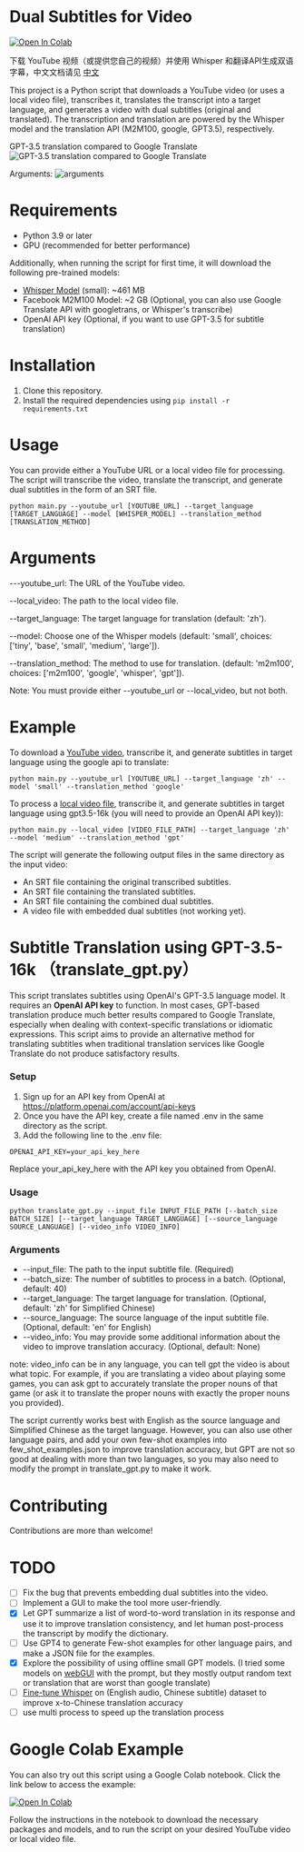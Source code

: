 # Dual Subtitles for Video

[![Open In Colab](https://colab.research.google.com/assets/colab-badge.svg)](https://colab.research.google.com/drive/1XDLFlgew9BzUqNpTv_kq0HNocTNOSekP?usp=sharing)

下载 YouTube 视频（或提供您自己的视频）并使用 Whisper 和翻译API生成双语字幕，中文文档请见 [中文](README_zh.md)

This project is a Python script that downloads a YouTube video (or uses a local video file), transcribes it, translates the transcript into a target language, and generates a video with dual subtitles (original and translated). The transcription and translation are powered by the Whisper model and the translation API (M2M100, google, GPT3.5), respectively.

<!-- Note: Embedding the subtitles into the video is not working yet, due to some bugs causing the font in non-English languages to not be found. For now, it will only generate a dual-language SRT file. -->

GPT-3.5 translation compared to Google Translate
![GPT-3.5 translation compared to Google Translate](assets/google-vs-gpt.png)

Arguments:
![arguments](assets/args.png)


# Requirements

- Python 3.9 or later
- GPU (recommended for better performance)

Additionally, when running the script for first time, it will download the following pre-trained models:

- [Whisper Model](https://github.com/openai/whisper) (small): ~461 MB
- Facebook M2M100 Model: ~2 GB (Optional, you can also use Google Translate API with googletrans, or Whisper's transcribe)
- OpenAI API key (Optional, if you want to use GPT-3.5 for subtitle translation)

# Installation
1. Clone this repository.
2. Install the required dependencies using ``` pip install -r requirements.txt ```

# Usage
You can provide either a YouTube URL or a local video file for processing. The script will transcribe the video, translate the transcript, and generate dual subtitles in the form of an SRT file.

```
python main.py --youtube_url [YOUTUBE_URL] --target_language [TARGET_LANGUAGE] --model [WHISPER_MODEL] --translation_method [TRANSLATION_METHOD]

```
# Arguments

---youtube_url: The URL of the YouTube video.

--local_video: The path to the local video file.

--target_language: The target language for translation (default: 'zh').

--model: Choose one of the Whisper models (default: 'small', choices: ['tiny', 'base', 'small', 'medium', 'large']).

--translation_method: The method to use for translation. (default: 'm2m100', choices: ['m2m100', 'google', 'whisper', 'gpt']).


Note: You must provide either --youtube_url or --local_video, but not both.

# Example

To download a <u>YouTube video</u>, transcribe it, and generate subtitles in target language using the google api to translate:

```
python main.py --youtube_url [YOUTUBE_URL] --target_language 'zh' --model 'small' --translation_method 'google'
```

To process a <u>local video file</u>, transcribe it, and generate subtitles in target language using gpt3.5-16k (you will need to provide an OpenAI API key)):

```
python main.py --local_video [VIDEO_FILE_PATH] --target_language 'zh' --model 'medium' --translation_method 'gpt'
```


The script will generate the following output files in the same directory as the input video:

- An SRT file containing the original transcribed subtitles.
- An SRT file containing the translated subtitles.
- An SRT file containing the combined dual subtitles.
- A video file with embedded dual subtitles (not working yet).


# Subtitle Translation using GPT-3.5-16k （translate_gpt.py）

This script translates subtitles using OpenAI's GPT-3.5 language model. It requires an **OpenAI API key** to function. In most cases, GPT-based translation produce much better results compared to Google Translate, especially when dealing with context-specific translations or idiomatic expressions. This script aims to provide an alternative method for translating subtitles when traditional translation services like Google Translate do not produce satisfactory results.



### Setup
1. Sign up for an API key from OpenAI at https://platform.openai.com/account/api-keys
2. Once you have the API key, create a file named .env in the same directory as the script.
3. Add the following line to the .env file:
```
OPENAI_API_KEY=your_api_key_here
```
Replace your_api_key_here with the API key you obtained from OpenAI.

### Usage

```
python translate_gpt.py --input_file INPUT_FILE_PATH [--batch_size BATCH_SIZE] [--target_language TARGET_LANGUAGE] [--source_language SOURCE_LANGUAGE] [--video_info VIDEO_INFO]

```

### Arguments

- --input_file: The path to the input subtitle file. (Required)
- --batch_size: The number of subtitles to process in a batch. (Optional, default: 40)
- --target_language: The target language for translation. (Optional, default: 'zh' for Simplified Chinese)
- --source_language: The source language of the input subtitle file. (Optional, default: 'en' for English)
- --video_info: You may provide some additional information about the video to improve translation accuracy. (Optional, default: None)

note: video_info can be in any language, you can tell gpt the video is about what topic. For example, if you are translating a video about playing some games, you can ask gpt to accurately translate the proper nouns of that game (or ask it to translate the proper nouns with exactly the proper nouns you provided). 

The script currently works best with English as the source language and Simplified Chinese as the target language. However, you can also use other language pairs, and add your own few-shot examples into few_shot_examples.json to improve translation accuracy, but GPT are not so good at dealing with more than two languages, so you may also need to modify the prompt in translate_gpt.py to make it work. 

<!-- [showcase of GPT-3.5 translation](https://www.bilibili.com/video/BV1xv4y1E7ZD/) -->


# Contributing
Contributions are more than welcome!


# TODO
- [ ] Fix the bug that prevents embedding dual subtitles into the video.
- [ ] Implement a GUI to make the tool more user-friendly.
- [x] Let GPT summarize a list of word-to-word translation in its response and use it to improve translation consistency, and let human post-process the transcript by modify the dictionary.
- [ ] Use GPT4 to generate Few-shot examples for other language pairs, and make a JSON file for the examples.
- [x] Explore the possibility of using offline small GPT models. (I tried some models on [webGUI](https://github.com/oobabooga/text-generation-webui) with the prompt, but they mostly output random text or translation that are worst than google translate)
- [ ] [Fine-tune Whisper](https://github.com/jumon/whisper-finetuning) on (English audio, Chinese subtitle) dataset to improve x-to-Chinese translation accuracy
- [ ] use multi process to speed up the translation process
  
# Google Colab Example
You can also try out this script using a Google Colab notebook. Click the link below to access the example:

[![Open In Colab](https://colab.research.google.com/assets/colab-badge.svg)](https://colab.research.google.com/drive/1XDLFlgew9BzUqNpTv_kq0HNocTNOSekP?usp=sharing)


Follow the instructions in the notebook to download the necessary packages and models, and to run the script on your desired YouTube video or local video file.
